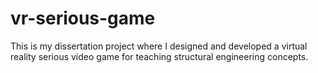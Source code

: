 # vr-serious-game
This is my dissertation project where I designed and developed a virtual reality serious video game for teaching structural engineering concepts.
